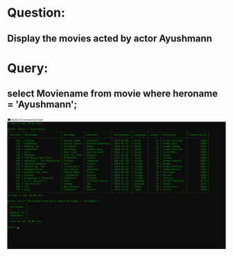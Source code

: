 # Question:
## Display the movies acted by actor Ayushmann

# Query:
## select Moviename from movie where heroname = 'Ayushmann';

![Alt Text](https://github.com/PS99003576/MySQL/blob/main/Images/Query_2.png)<br />

